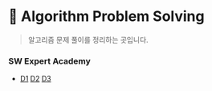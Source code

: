 # 💎 Algorithm Problem Solving
> 알고리즘 문제 풀이를 정리하는 곳입니다.

###  SW Expert Academy

- [D1](SWEA/D1/) [D2](SWEA/D2/) [D3](SWEA/D3/)
